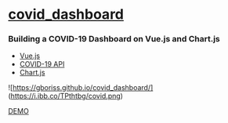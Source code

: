 # [covid_dashboard](https://gboriss.github.io/covid_dashboard/)
### Building a COVID-19 Dashboard on Vue.js and Chart.js

* [Vue.js](https://vuejs.org/)
* [COVID-19 API](https://covid19api.com/)
* [Chart.js](https://www.chartjs.org/)

![https://gboriss.github.io/covid_dashboard/] (https://i.ibb.co/TPthtbg/covid.png)

[DEMO](https://gboriss.github.io/covid_dashboard/)

